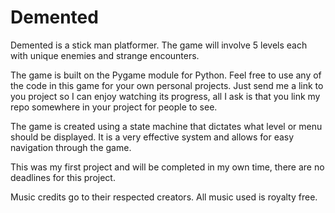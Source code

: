 # Demented
Demented is a stick man platformer. The game will involve 5 levels each with unique enemies and strange encounters.

The game is built on the Pygame module for Python. Feel free to use any of the code in this game for your own personal projects. Just send me a link to you project so I can enjoy watching its progress, all I ask is that you link my repo somewhere in your project for people to see.

The game is created using a state machine that dictates what level or menu should be displayed. It is a very effective system and allows for easy navigation through the game.

This was my first project and will be completed in my own time, there are no deadlines for this project.

Music credits go to their respected creators. All music used is royalty free.


